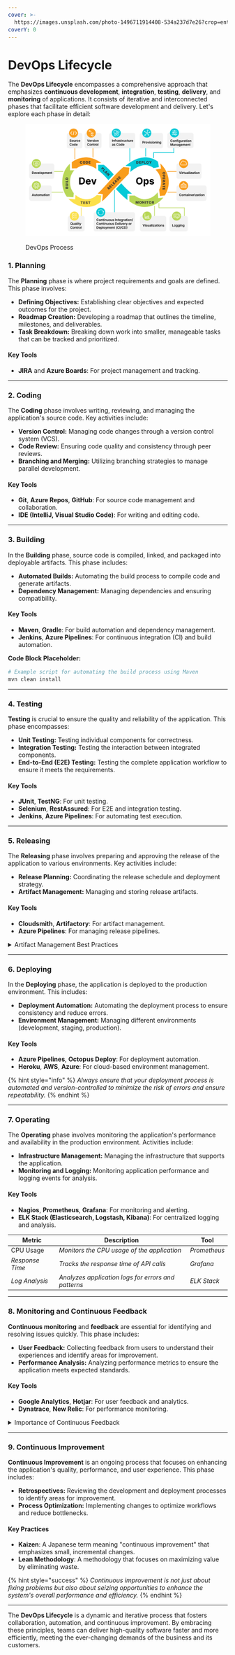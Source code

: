 ```yaml
---
cover: >-
  https://images.unsplash.com/photo-1496711914408-534a237d7e26?crop=entropy&cs=srgb&fm=jpg&ixid=M3wxOTcwMjR8MHwxfHNlYXJjaHw2fHxjaXJjbGV8ZW58MHx8fHwxNzIyNzczNTQzfDA&ixlib=rb-4.0.3&q=85
coverY: 0
---
```


# DevOps Lifecycle

The **DevOps Lifecycle** encompasses a comprehensive approach that emphasizes **continuous development**, **integration**, **testing**, **delivery**, and **monitoring** of applications. It consists of iterative and interconnected phases that facilitate efficient software development and delivery. Let's explore each phase in detail:

<figure><img src="../.gitbook/assets/devops-process.png" alt=""><figcaption><p>DevOps Process</p></figcaption></figure>

### 1. Planning

The **Planning** phase is where project requirements and goals are defined. This phase involves:

* **Defining Objectives:** Establishing clear objectives and expected outcomes for the project.
* **Roadmap Creation:** Developing a roadmap that outlines the timeline, milestones, and deliverables.
* **Task Breakdown:** Breaking down work into smaller, manageable tasks that can be tracked and prioritized.

#### Key Tools

* **JIRA** and **Azure Boards**: For project management and tracking.

***

### 2. Coding

The **Coding** phase involves writing, reviewing, and managing the application's source code. Key activities include:

* **Version Control:** Managing code changes through a version control system (VCS).
* **Code Review:** Ensuring code quality and consistency through peer reviews.
* **Branching and Merging:** Utilizing branching strategies to manage parallel development.

#### Key Tools

* **Git**, **Azure Repos**, **GitHub**: For source code management and collaboration.
* **IDE (IntelliJ, Visual Studio Code)**: For writing and editing code.

***

### 3. Building

In the **Building** phase, source code is compiled, linked, and packaged into deployable artifacts. This phase includes:

* **Automated Builds:** Automating the build process to compile code and generate artifacts.
* **Dependency Management:** Managing dependencies and ensuring compatibility.

#### Key Tools

* **Maven**, **Gradle**: For build automation and dependency management.
* **Jenkins**, **Azure Pipelines**: For continuous integration (CI) and build automation.

**Code Block Placeholder:**

```bash
# Example script for automating the build process using Maven
mvn clean install
```

***

### 4. Testing

**Testing** is crucial to ensure the quality and reliability of the application. This phase encompasses:

* **Unit Testing:** Testing individual components for correctness.
* **Integration Testing:** Testing the interaction between integrated components.
* **End-to-End (E2E) Testing:** Testing the complete application workflow to ensure it meets the requirements.

#### Key Tools

* **JUnit**, **TestNG**: For unit testing.
* **Selenium**, **RestAssured**: For E2E and integration testing.
* **Jenkins**, **Azure Pipelines**: For automating test execution.

***

### 5. Releasing

The **Releasing** phase involves preparing and approving the release of the application to various environments. Key activities include:

* **Release Planning:** Coordinating the release schedule and deployment strategy.
* **Artifact Management:** Managing and storing release artifacts.

#### Key Tools

* **Cloudsmith**, **Artifactory**: For artifact management.
* **Azure Pipelines**: For managing release pipelines.

<details>

<summary>Artifact Management Best Practices</summary>

Artifact management involves storing, organizing, and maintaining build outputs. Best practices include using versioning, setting up proper access controls, and maintaining a clean repository by archiving or deleting outdated artifacts.

</details>

***

### 6. Deploying

In the **Deploying** phase, the application is deployed to the production environment. This includes:

* **Deployment Automation:** Automating the deployment process to ensure consistency and reduce errors.
* **Environment Management:** Managing different environments (development, staging, production).

#### Key Tools

* **Azure Pipelines**, **Octopus Deploy**: For deployment automation.
* **Heroku**, **AWS**, **Azure**: For cloud-based environment management.

{% hint style="info" %}
_Always ensure that your deployment process is automated and version-controlled to minimize the risk of errors and ensure repeatability._
{% endhint %}

***

### 7. Operating

The **Operating** phase involves monitoring the application's performance and availability in the production environment. Activities include:

* **Infrastructure Management:** Managing the infrastructure that supports the application.
* **Monitoring and Logging:** Monitoring application performance and logging events for analysis.

#### Key Tools

* **Nagios**, **Prometheus**, **Grafana**: For monitoring and alerting.
* **ELK Stack (Elasticsearch, Logstash, Kibana)**: For centralized logging and analysis.

| Metric          | Description                                         | Tool          |
| --------------- | --------------------------------------------------- | ------------- |
| CPU Usage       | _Monitors the CPU usage of the application_         | _Prometheus_  |
| _Response Time_ | _Tracks the response time of API calls_             | _Grafana_     |
| _Log Analysis_  | _Analyzes application logs for errors and patterns_ | _ELK Stack_   |

***

### 8. Monitoring and Continuous Feedback

**Continuous monitoring** and **feedback** are essential for identifying and resolving issues quickly. This phase includes:

* **User Feedback:** Collecting feedback from users to understand their experiences and identify areas for improvement.
* **Performance Analysis:** Analyzing performance metrics to ensure the application meets expected standards.

#### Key Tools

* **Google Analytics**, **Hotjar**: For user feedback and analytics.
* **Dynatrace**, **New Relic**: For performance monitoring.

<details>

<summary>Importance of Continuous Feedback</summary>

Continuous feedback allows teams to quickly identify areas for improvement and adapt to changing user needs. By actively seeking and incorporating feedback, teams can enhance the user experience, address issues promptly, and maintain a high standard of quality.

</details>

***

### 9. Continuous Improvement

**Continuous Improvement** is an ongoing process that focuses on enhancing the application's quality, performance, and user experience. This phase includes:

* **Retrospectives:** Reviewing the development and deployment processes to identify areas for improvement.
* **Process Optimization:** Implementing changes to optimize workflows and reduce bottlenecks.

#### Key Practices

* **Kaizen**: A Japanese term meaning "continuous improvement" that emphasizes small, incremental changes.
* **Lean Methodology**: A methodology that focuses on maximizing value by eliminating waste.

{% hint style="success" %}
_Continuous improvement is not just about fixing problems but also about seizing opportunities to enhance the system's overall performance and efficiency._
{% endhint %}

***

The **DevOps Lifecycle** is a dynamic and iterative process that fosters collaboration, automation, and continuous improvement. By embracing these principles, teams can deliver high-quality software faster and more efficiently, meeting the ever-changing demands of the business and its customers.
